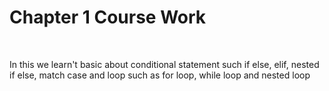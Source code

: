<h1>Chapter 1 Course Work</h1>
<br>
<p>In this we learn't basic about conditional statement such if else, elif, nested if else, match case and loop such as for loop, while loop and nested loop</p>
